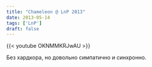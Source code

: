 ```yaml
---
title: "Chameleon @ LnP 2013"
date: 2013-05-14
tags: ['LnP']
draft: false
---
```

{{< youtube OKNMMKRJwAU >}}

<p>Без хардкора, но довольно симпатично и синхронно.</p>
